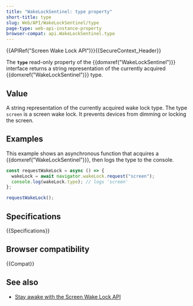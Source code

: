 ```yaml
---
title: "WakeLockSentinel: type property"
short-title: type
slug: Web/API/WakeLockSentinel/type
page-type: web-api-instance-property
browser-compat: api.WakeLockSentinel.type
---
```


{{APIRef("Screen Wake Lock API")}}{{SecureContext_Header}}

The **`type`** read-only property of the {{domxref("WakeLockSentinel")}} interface returns a string representation of the currently acquired {{domxref("WakeLockSentinel")}} type.

## Value

A string representation of the currently acquired wake lock type.
The type `screen` is a screen wake lock.
It prevents devices from dimming or locking the screen.

## Examples

This example shows an asynchronous function that acquires a {{domxref("WakeLockSentinel")}}, then logs the type to the console.

```js
const requestWakeLock = async () => {
  wakeLock = await navigator.wakeLock.request("screen");
  console.log(wakeLock.type); // logs 'screen'
};

requestWakeLock();
```

## Specifications

{{Specifications}}

## Browser compatibility

{{Compat}}

## See also

- [Stay awake with the Screen Wake Lock API](https://developer.chrome.com/docs/capabilities/web-apis/wake-lock/)
